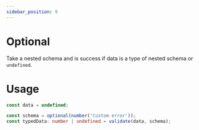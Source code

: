```yaml
---
sidebar_position: 9
---
```


# Optional

Take a nested schema and is success if data is a type of nested schema or `undefined`.

# Usage

```ts
const data = undefined;

const schema = optional(number('Custom error'));
const typedData: number | undefined = validate(data, schema);
```

